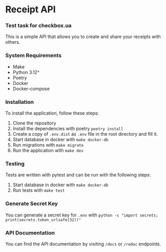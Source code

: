 # Receipt API
### Test task for checkbox.ua
This is a simple API that allows you to create and share your receipts with others.

### System Requirements
- Make
- Python 3.12^
- Poetry
- Docker
- Docker-compose

### Installation
To install the application, follow these steps:
1. Clone the repository
2. Install the dependencies with poetry `poetry install`
3. Create a copy of `.env.dist` as `.env` file in the root directory and fill it.
4. Start database in docker with `make docker-db`
5. Run migrations with `make migrate`
6. Run the application with `make dev`

### Testing
Tests are written with pytest and can be run with the following steps:
1. Start database in docker with `make docker-db`
2. Run tests with `make test`


### Generate Secret Key
You can generate a secret key for `.env` with `python -c "import secrets; print(secrets.token_urlsafe(32))"`

### API Documentation
You can find the API documentation by visiting `/docs` or `/redoc` endpoints.